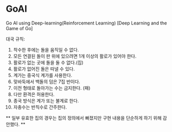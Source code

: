 # GoAI

Go AI using Deep-learning(Reinforcement Learning)
[Deep Learning and the Game of Go]

대국 규칙:
1. 착수한 후에는 돌을 움직일 수 없다.
2. 모든 연결된 돌이 판 위에 있으려면 1개 이상의 활로가 있어야 한다.
1. 활로가 없는 곳에 돌을 둘 수 없다.(집)
2. 활로가 없어진 돌은 따낼 수 있다.
3. 계가는 중국식 계가를 사용한다.
4. 맞바둑에서 백돌의 덤은 7집 반이다.
5. 이전 형태로 돌아가는 수는 금지한다. (패)
6. 다만 환격은 허용한다.
7. 종국 방식은 계가 또는 불계로 한다.
8. 자충수는 반칙수로 간주한다.

** 일부 유효한 집의 경우는 집의 정의에서 빠졌지만 구현 내용을 단순하게 하기 위해 감안했다. **
